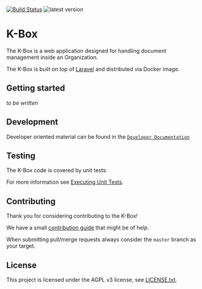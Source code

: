 [![Build Status](https://travis-ci.org/k-box/k-box.svg?branch=master)](https://travis-ci.org/k-box/k-box) ![latest version](https://img.shields.io/badge/version-0.19.1-blue.svg)

# K-Box

The K-Box is a web application designed for handling document management inside an Organization.

The K-Box is built on top of [Laravel](https://laravel.com/) and distributed via Docker image.

## Getting started

_to be written_

## Development

Developer oriented material can be found in the [`Developer Documentation`](./docs/developer/index.md)

## Testing

The K-Box code is covered by unit tests.

For more information see [Executing Unit Tests](./docs/developer/testing.md).

## Contributing

Thank you for considering contributing to the K-Box! 

We have a small [contribution guide](./contributing.md) that might be of help.

When submitting pull/merge requests always consider the `master` branch as your target.

## License

This project is licensed under the AGPL v3 license, see [LICENSE.txt](./LICENSE.txt).

